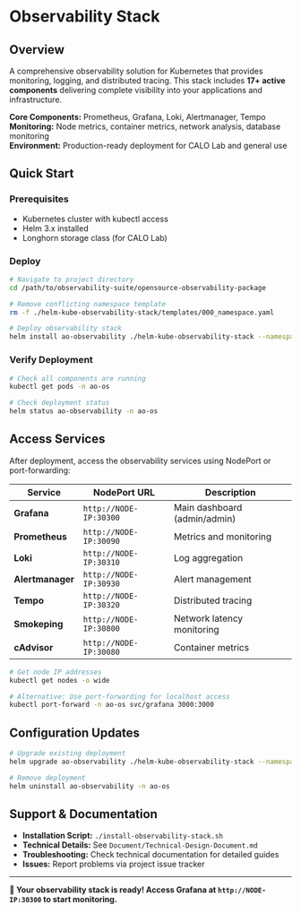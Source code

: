 # Observability Stack

## Overview

A comprehensive observability solution for Kubernetes that provides monitoring, logging, and distributed tracing. This stack includes **17+ active components** delivering complete visibility into your applications and infrastructure.

**Core Components:** Prometheus, Grafana, Loki, Alertmanager, Tempo  
**Monitoring:** Node metrics, container metrics, network analysis, database monitoring  
**Environment:** Production-ready deployment for CALO Lab and general use

## Quick Start

### Prerequisites
- Kubernetes cluster with kubectl access
- Helm 3.x installed
- Longhorn storage class (for CALO Lab)

### Deploy
```bash
# Navigate to project directory
cd /path/to/observability-suite/opensource-observability-package

# Remove conflicting namespace template
rm -f ./helm-kube-observability-stack/templates/000_namespace.yaml

# Deploy observability stack
helm install ao-observability ./helm-kube-observability-stack --namespace ao-os --create-namespace
```

### Verify Deployment
```bash
# Check all components are running
kubectl get pods -n ao-os

# Check deployment status
helm status ao-observability -n ao-os
```

## Access Services

After deployment, access the observability services using NodePort or port-forwarding:

| Service | NodePort URL | Description |
|---------|-------------|-------------|
| **Grafana** | `http://NODE-IP:30300` | Main dashboard (admin/admin) |
| **Prometheus** | `http://NODE-IP:30090` | Metrics and monitoring |
| **Loki** | `http://NODE-IP:30310` | Log aggregation |
| **Alertmanager** | `http://NODE-IP:30930` | Alert management |
| **Tempo** | `http://NODE-IP:30320` | Distributed tracing |
| **Smokeping** | `http://NODE-IP:30800` | Network latency monitoring |
| **cAdvisor** | `http://NODE-IP:30080` | Container metrics |

```bash
# Get node IP addresses
kubectl get nodes -o wide

# Alternative: Use port-forwarding for localhost access
kubectl port-forward -n ao-os svc/grafana 3000:3000
```

## Configuration Updates

```bash
# Upgrade existing deployment
helm upgrade ao-observability ./helm-kube-observability-stack --namespace ao-os

# Remove deployment
helm uninstall ao-observability -n ao-os
```

## Support & Documentation

- **Installation Script:** `./install-observability-stack.sh`
- **Technical Details:** See `Document/Technical-Design-Document.md`
- **Troubleshooting:** Check technical documentation for detailed guides
- **Issues:** Report problems via project issue tracker

---

**🎉 Your observability stack is ready! Access Grafana at `http://NODE-IP:30300` to start monitoring.**
